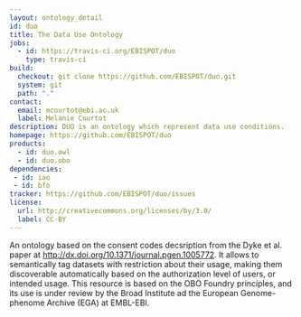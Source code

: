 ```yaml
---
layout: ontology_detail
id: duo
title: The Data Use Ontology
jobs:
  - id: https://travis-ci.org/EBISPOT/duo
    type: travis-ci
build:
  checkout: git clone https://github.com/EBISPOT/duo.git
  system: git
  path: "."
contact:
  email: mcourtot@ebi.ac.uk
  label: Melanie Courtot
description: DUO is an ontology which represent data use conditions.
homepage: https://github.com/EBISPOT/duo
products:
  - id: duo.owl
  - id: duo.obo
dependencies:
 - id: iao
 - id: bfo
tracker: https://github.com/EBISPOT/duo/issues
license:
  url: http://creativecommons.org/licenses/by/3.0/
  label: CC-BY
---
```


An ontology based on the consent codes decsription from the Dyke et al. paper at http://dx.doi.org/10.1371/journal.pgen.1005772. It allows to semantically tag datasets with restriction about their usage, making them discoverable automatically based on the authorization level of users, or intended usage.
This resource is based on the OBO Foundry principles, and its use is under review by the Broad Institute ad the European Genome-phenome Archive (EGA) at EMBL-EBI.
